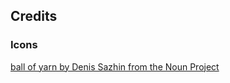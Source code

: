 ## Credits

### Icons

[ball of yarn by Denis Sazhin from the Noun Project](https://thenounproject.com/search/?q=yarn&i=729198)
